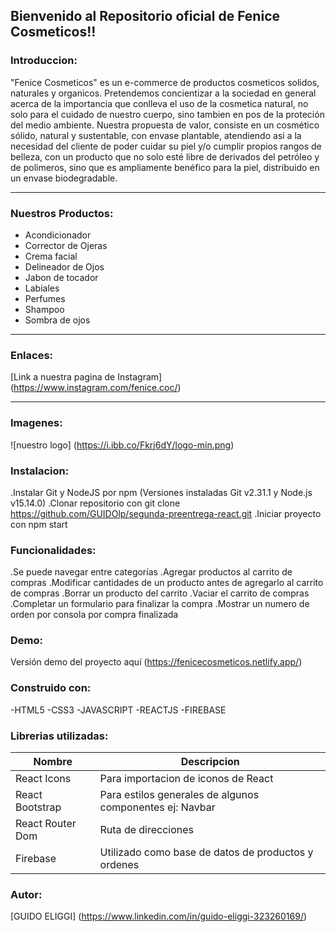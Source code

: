 ## Bienvenido al Repositorio oficial de Fenice Cosmeticos!!

### Introduccion:
"Fenice Cosmeticos" es un e-commerce de productos cosmeticos solidos, naturales y organicos. Pretendemos concientizar a la sociedad en general acerca de la importancia que conlleva el uso de la cosmetica natural, no solo para el cuidado de nuestro cuerpo, sino tambien en pos de la proteción del medio ambiente. 
Nuestra propuesta de valor, consiste en un cosmético sólido, natural y sustentable, con envase plantable, atendiendo asi a la necesidad del cliente de poder cuidar su piel y/o cumplir propios rangos de belleza, con un producto que no solo esté libre de derivados del petróleo y de polimeros, sino que es ampliamente benéfico para la piel, distribuido en un envase biodegradable.
___
### Nuestros Productos:
- Acondicionador
- Corrector de Ojeras
- Crema facial
- Delineador de Ojos
- Jabon de tocador
- Labiales
- Perfumes
- Shampoo
- Sombra de ojos

___
### Enlaces:
[Link a nuestra pagina de Instagram] (https://www.instagram.com/fenice.coc/)
___
### Imagenes:
![nuestro logo] (https://i.ibb.co/Fkrj6dY/logo-min.png)

### Instalacion:
.Instalar Git y NodeJS por npm (Versiones instaladas Git v2.31.1 y Node.js v15.14.0)
.Clonar repositorio con git clone https://github.com/GUIDOlp/segunda-preentrega-react.git
.Iniciar proyecto con npm start

### Funcionalidades:
.Se puede navegar entre categorías
.Agregar productos al carrito de compras
.Modificar cantidades de un producto antes de agregarlo al carrito de compras
.Borrar un producto del carrito
.Vaciar el carrito de compras
.Completar un formulario para finalizar la compra
.Mostrar un numero de orden por consola por compra finalizada

### Demo:
Versión demo del proyecto aquí (https://fenicecosmeticos.netlify.app/)

### Construido con:
-HTML5
-CSS3
-JAVASCRIPT
-REACTJS
-FIREBASE

### Librerias utilizadas:
| Nombre | Descripcion |
| ------ | ------ |
| React Icons | Para importacion de iconos de React |
| React Bootstrap | Para estilos generales de algunos componentes ej: Navbar |
| React Router Dom | Ruta de direcciones |
| Firebase | Utilizado como base de datos de productos y ordenes |

### Autor:
[GUIDO ELIGGI] (https://www.linkedin.com/in/guido-eliggi-323260169/)